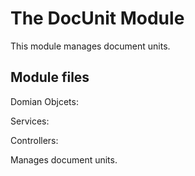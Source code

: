 # The DocUnit Module

This module manages document units.

## Module files

Domian Objcets:

Services:

Controllers:

Manages document units.
